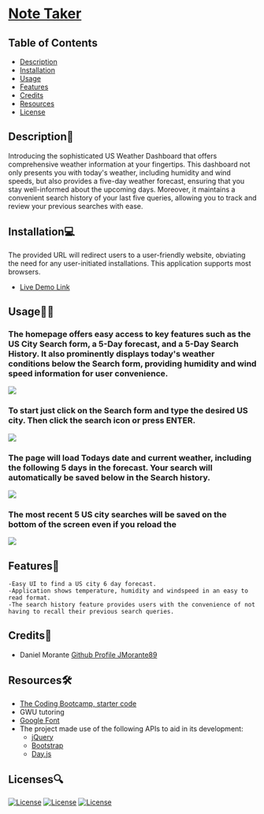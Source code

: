 # [Note Taker](https://jmorante89.github.io/Note-Taker-Project/)

  ## Table of Contents
  - [Description](#description📝)
  - [Installation](#installation💻)
  - [Usage](#usage👨‍💻)
  - [Features](#features🎁)
  - [Credits](#credits📣)
  - [Resources](#resources🛠️)
  - [License](#licenses🔍)

## Description📝
Introducing the sophisticated US Weather Dashboard that offers comprehensive weather information at your fingertips. This dashboard not only presents you with today's weather, including humidity and wind speeds, but also provides a five-day weather forecast, ensuring that you stay well-informed about the upcoming days. Moreover, it maintains a convenient search history of your last five queries, allowing you to track and review your previous searches with ease.

## Installation💻
The provided URL will redirect users to a user-friendly website, obviating the need for any user-initiated installations. This application supports most browsers.
- [Live Demo Link](https://jmorante89.github.io/Note-Taker-Project/)

## Usage👨‍💻
### The homepage offers easy access to key features such as the US City Search form, a 5-Day forecast, and a 5-Day Search History. It also prominently displays today's weather conditions below the Search form, providing humidity and wind speed information for user convenience. 
![](./assets/images/Homepage.png)

### To start just click on the Search form and type the desired US city. Then click the search icon or press ENTER.
![](./assets/images/SearchCity.png)

### The page will load Todays date and current weather, including the following 5 days in the forecast. Your search will automatically be saved below in the Search history.
![](./assets/images/SearchResults.png)

### The most recent 5 US city searches will be saved on the bottom of the screen even if you reload the
![](./assets/images/SearchHistory.png)


## Features🎁
    -Easy UI to find a US city 6 day forecast.  
    -Application shows temperature, humidity and windspeed in an easy to read format.  
    -The search history feature provides users with the convenience of not having to recall their previous search queries.

 ## Credits📣
- Daniel Morante 
  [Github Profile JMorante89](https://github.com/JMorante89)

## Resources🛠️
- [The Coding Bootcamp, starter code](https://github.com/coding-boot-camp/crispy-octo-meme)
- GWU tutoring
- [Google Font](https://fonts.google.com/specimen/Open+Sans)
- The project made use of the following APIs to aid in its development:
  - [jQuery](https://jquery.com/)
  - [Bootstrap](https://getbootstrap.com/)
  - [Day.js](https://day.js.org/)

## Licenses🔍
[![License](https://img.shields.io/badge/License-Apache-blue.svg)](https://www.apache.org/licenses/LICENSE-2.0) [![License](https://img.shields.io/badge/License-GNU-blue.svg)](https://www.gnu.org/licenses/gpl-3.0.en.html) [![License](https://img.shields.io/badge/License-MPL_2.0-blue.svg)](https://www.mozilla.org/en-US/MPL/2.0/) 